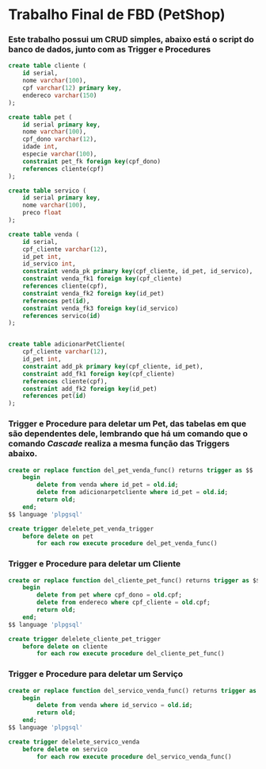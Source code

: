 # Trabalho Final de FBD (PetShop)

### Este trabalho possui um CRUD simples, abaixo está o script do banco de dados, junto com as Trigger e Procedures

```sql
create table cliente (
	id serial,
	nome varchar(100),
	cpf varchar(12) primary key,
	endereco varchar(150)
);

create table pet (
	id serial primary key,
	nome varchar(100),
	cpf_dono varchar(12),
	idade int,
	especie varchar(100),
	constraint pet_fk foreign key(cpf_dono)
	references cliente(cpf)
);

create table servico (
	id serial primary key,
	nome varchar(100),
	preco float
);

create table venda (
	id serial,
	cpf_cliente varchar(12),
	id_pet int,
	id_servico int,
	constraint venda_pk primary key(cpf_cliente, id_pet, id_servico),
	constraint venda_fk1 foreign key(cpf_cliente)
	references cliente(cpf),
	constraint venda_fk2 foreign key(id_pet)
	references pet(id),
	constraint venda_fk3 foreign key(id_servico)
	references servico(id)
);


create table adicionarPetCliente(
	cpf_cliente varchar(12),
	id_pet int,
	constraint add_pk primary key(cpf_cliente, id_pet),
	constraint add_fk1 foreign key(cpf_cliente)
	references cliente(cpf),
	constraint add_fk2 foreign key(id_pet)
	references pet(id)
);
```

### Trigger e Procedure para deletar um Pet, das tabelas em que são dependentes dele, lembrando que há um comando que o comando _Cascade_ realiza a mesma função das Triggers abaixo.

```sql
create or replace function del_pet_venda_func() returns trigger as $$
	begin
		delete from venda where id_pet = old.id;
		delete from adicionarpetcliente where id_pet = old.id;
		return old;
	end;
$$ language 'plpgsql'

create trigger delelete_pet_venda_trigger
	before delete on pet
		for each row execute procedure del_pet_venda_func()
```

### Trigger e Procedure para deletar um Cliente

```sql
create or replace function del_cliente_pet_func() returns trigger as $$
	begin
		delete from pet where cpf_dono = old.cpf;
		delete from endereco where cpf_cliente = old.cpf;
		return old;
	end;
$$ language 'plpgsql'

create trigger delelete_cliente_pet_trigger
	before delete on cliente
		for each row execute procedure del_cliente_pet_func()

```
### Trigger e Procedure para deletar um Serviço

```sql
create or replace function del_servico_venda_func() returns trigger as $$
	begin
		delete from venda where id_servico = old.id;
		return old;
	end;
$$ language 'plpgsql'

create trigger delelete_servico_venda
	before delete on servico
		for each row execute procedure del_servico_venda_func()

```








